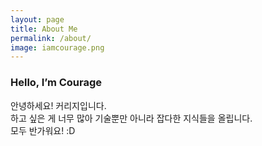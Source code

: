 ```yaml
---
layout: page
title: About Me
permalink: /about/
image: iamcourage.png
---
```

<h3 class="font-weight-light">Hello, I’m <span class="font-weight-bold">Courage</span></h3>

안녕하세요! 커리지입니다.<br>
하고 싶은 게 너무 많아 기술뿐만 아니라 잡다한 지식들을 올립니다.<br>
모두 반가워요! :D